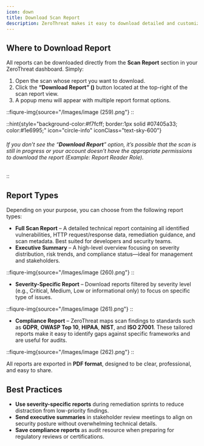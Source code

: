 ```yaml
---
icon: down
title: Download Scan Report
description: ZeroThreat makes it easy to download detailed and customized scan reports for sharing, record-keeping, or compliance review. Whether you're preparing for an executive meeting, passing an audit, or collaborating with developers, ZeroThreat gives you flexible report downloading options to fit your needs.
---
```



## Where to Download Report

All reports can be downloaded directly from the **Scan Report** section in your ZeroThreat dashboard. Simply:

1. Open the scan whose report you want to download.
2. Click the **“Download Report” (**<img src="/Images/image (258).png" alt="" data-size="line" style="display:inline; margin:0px; ">**)** button located at the top-right of the scan report view.
3. A popup menu will appear with multiple report format options.

::fiqure-img{source="/Images/image (259).png"}
::
<!-- <figure><img src="../.gitbook/assets/image (204).png" alt="" width="563"><figcaption></figcaption></figure> -->


::hint{style="background-color:#f7fcff; border:1px solid #07405a33; color:#1e6995;" icon="circle-info" iconClass="text-sky-600"}
###### If you don’t see the “**Download Report**” option, it’s possible that the scan is still in progress or your account doesn't have the appropriate permissions to download the report (Example: Report Reader Role).&#x20;
::

## Report Types

Depending on your purpose, you can choose from the following report types:

* **Full Scan Report** – A detailed technical report containing all identified vulnerabilities, HTTP request/response data, remediation guidance, and scan metadata. Best suited for developers and security teams.
* **Executive Summary** – A high-level overview focusing on severity distribution, risk trends, and compliance status—ideal for management and stakeholders.

::fiqure-img{source="/Images/image (260).png"}
::
<!-- <figure><img src="../.gitbook/assets/image (205).png" alt="" width="563"><figcaption></figcaption></figure> -->

* **Severity-Specific Report** – Download reports filtered by severity level (e.g., Critical, Medium, Low or informational only) to focus on specific type of issues.

::fiqure-img{source="/Images/image (261).png"}
::
<!-- <figure><img src="../.gitbook/assets/image (206).png" alt="" width="563"><figcaption></figcaption></figure> -->

* **Compliance Report** – ZeroThreat maps scan findings to standards such as **GDPR**, **OWASP Top 10**, **HIPAA**, **NIST**, and **ISO 27001**. These tailored reports make it easy to identify gaps against specific frameworks and are useful for audits.

::fiqure-img{source="/Images/image (262).png"}
::
<!-- <figure><img src="../.gitbook/assets/image (207).png" alt="" width="563"><figcaption></figcaption></figure> -->

All reports are exported in **PDF format**, designed to be clear, professional, and easy to share.

## Best Practices

* **Use severity-specific reports** during remediation sprints to reduce distraction from low-priority findings.
* **Send executive summaries** in stakeholder review meetings to align on security posture without overwhelming technical details.
* **Save compliance reports** as audit resource when preparing for regulatory reviews or certifications.
